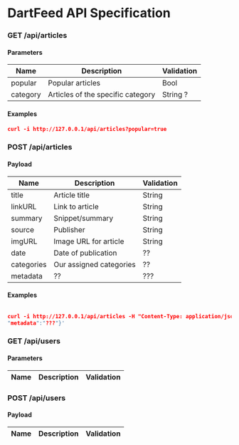 # DartFeed API Specification
 
### GET /api/articles

#### Parameters

Name | Description | Validation
-----|------------- | ---------
popular | Popular articles | Bool
category | Articles of the specific category | String ?

#### Examples

```json
curl -i http://127.0.0.1/api/articles?popular=true

```

### POST /api/articles

#### Payload

Name | Description | Validation
-----|------------- | ---------
title | Article title | String
linkURL | Link to article | String
summary | Snippet/summary | String
source | Publisher | String
imgURL | Image URL for article | String
date | Date of publication | ??
categories | Our assigned categories | ??
metadata | ?? | ???

#### Examples

```json

curl -i http://127.0.0.1/api/articles -H "Content-Type: application/json" -d '{"title":"TensorFlow and Monetizing Intellectual Property","linkURL":"https://stratechery.com/2015/tensorflow-and-monetizing-intellectual-property/","summary":"<p>Google has said repeatedly that machine learning is key to their future. Why, then, did they open source the secret sauce? Is it a mistake, or are there lessons to be learned for IP creators everywhere.</p> <p>The post <a rel="nofollow" href="https://stratechery.com/2015/tensorflow-and-monetizing-intellectual-property/">TensorFlow and Monetizing Intellectual Property</a> appeared first on <a rel="nofollow" href="https://stratechery.com">Stratechery by Ben Thompson</a>.</p>"","source":"Stratechery","imgURL":"test.jpg","date":"???","categories":"???",
"metadata":"???"}'

```


### GET /api/users  

#### Parameters

Name | Description | Validation
-----|------------- | ---------

### POST /api/users  

#### Payload

Name | Description | Validation
-----|------------- | ---------
